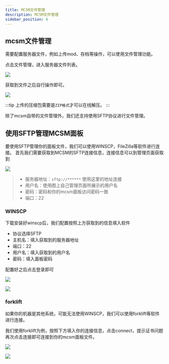 ```yaml
---
title: MCSM文件管理
description: MCSM文件管理
sidebar_position: 6
---
```


## mcsm文件管理

需要配置服务器文件，例如上传mod、存档等操作，可以使用文件管理功能。

点击文件管理，进入服务器文件列表。

![](https://cn-sy1.rains3.com/rainyun-assets/pic/2023/12/20231219163857_101d8b38ca62c90e02194dde30c542ed.png)

获取到文件之后自行操作即可。

![](https://cn-sy1.rains3.com/rainyun-assets/pic/2023/12/20231219163918_c4119ba0134d291b241b1eb907d49205.png)

:::tip
上传的压缩包需要是`ZIP格式`才可以在线解压。
:::

除了mcsm自带的文件管理外，我们还支持使用SFTP协议进行文件管理。

## 使用SFTP管理MCSM面板

要使用SFTP管理你的面板文件，我们可以使用WINSCP，FileZilla等软件进行连接。
首先我们需要获取到MCSM的SFTP连接信息，连接信息可以到管理页面获取到

![](https://cn-sy1.rains3.com/rainyun-assets/pic/2024/05/20240528115903_4ed48f0dc81bb3ac8bf44eea3afd4888.png)


> * 服务器地址：`sftp://******` 使用这里的地址连接
> * 用户名：使用图上自己管理页面所展示的用户名
> * 密码：密码和你的mcsm面板访问密码一致
> * 端口：22

### WINSCP

下载安装好winscp后，我们配置按照上方获取到的信息填入软件

* 协议选择SFTP
* 主机名：填入获取到的服务器地址
* 端口：22
* 用户名：填入获取到的用户名
* 密码：填入面板密码

配置好之后点击登录即可

![](https://cn-sy1.rains3.com/rainyun-assets/pic/2024/05/20240528120247_d6db6fb8b1c615f472c6e4f96664d0c3.png)

![](https://cn-sy1.rains3.com/rainyun-assets/pic/2024/05/20240528120452_cb41be366b83fa2034271801a928c7ca.png)

### forklift
如果你的机器是其他系统，可能无法使用WINSCP，我们可以使用forklift等软件进行连接。

我们使用forklift为例，按照下方填入你的连接信息，点击connect，提示证书问题再次点击连接即可连接到你的mcsm面板文件。

![](https://cn-sy1.rains3.com/rainyun-assets/pic/2024/05/20240528121724_f7d2fb44bc3b5b413f30c64a3c033b36.png)

![](https://cn-sy1.rains3.com/rainyun-assets/pic/2024/05/20240528121822_11eae540533f22ca4a615234efa738a3.png)



